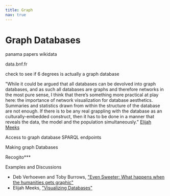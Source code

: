 ```yaml
---
title: Graph
nav: true
---
```


# Graph Databases


panama papers
wikidata

data.bnf.fr

check to see if 6 degrees is actually a graph database


"While it could be argued that all databases can be devolved into graph databases, and as such all databases are graphs and therefore networks in the most pure sense, I think that there’s something more practical at play here: the importance of network visualization for database aesthetics.  Summaries and statistics drawn from within the structure of the database are not enough.  If there is to be any real grappling with the database as an culturally-embedded construct, then it has to be done in a manner that reveals the data, the model and the population simultaneously." [Elijah Meeks](https://dhs.stanford.edu/spatial-humanities/visualizing-databases/)




Access to graph database
SPARQL endpoints



Making graph Databases




Recogito***




Examples and Discussions
- Deb Verhoeven and Toby Burrows, ["Even Sweeter: What happens when the humanities gets graphic"](https://medium.com/@bestqualitycrab/https-medium-com-huni2-0-48373de1e3a1)
- Elijah Meeks, ["Visualizing Databases"](https://dhs.stanford.edu/spatial-humanities/visualizing-databases/)

